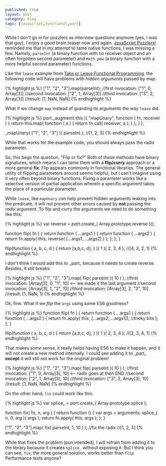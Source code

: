 ```yaml
---
published: true
layout: post
category: blog
tags: [javascript,functional,part]
---
```


While I don't go in for puzzlers as interview questions anymore (yes, I was that guy), I enjoy a good brain
teaser now and again.  [JavaScript Puzzlers!](http://javascript-puzzlers.herokuapp.com/) reminded me that in my
attempt to tame native functions, I was missing a few.  Namely, `parseInt` (a binary function with no
receiver object and an often forgotten second parameter) and `Math.pow` (a binary function with a more helpful
second parameter) functions.

Like the `leave` example from
[Take or Leave Functional Programming](http://autosponge.github.io/blog/2014/01/29/take-or-leave-functional-programming/),
the following code will have problems with *hidden arguments* passed by map.

{% highlight js %}
["1", "2", "3"].map(parseInt);
//first invocation:  ["1", 0, Array[3]]
//second invocation: ["2", 1, Array[3]]
//third invocation:  ["3", 2, Array[3]]
//result: [1, NaN, NaN]
{% endhighlight %}

What if we change `map` instead of guarding its arguments the way `leave` did.

{% highlight js %}
_part_._augment( this )( "mapUnary", function ( fn, receiver ) {
  return this.map( function ( a ) {
    return fn.call( receiver, a );
  } );
} );

_mapUnary( ["1", "2", "3"] )( parseInt );
//[1, 2, 3]
{% endhighlight %}

While that works for the example code, you should always pass the radix parameter.

So, this begs the question, "Flip or fix?"  Both of these methods have binary signatures, which means I can
tame them with a **flip/curry** approach or a more general **fix**.  Flip appears commonly in functional
libraries.  The general utility of flipping parameters around seems helpful, but I can't imagine using it
very often beyond binary functions.  Fixing a parameter works like a selective version of partial application
wherein a specific argument takes the place of a particular parameter.

While `leave`, like `mapUnary` can help prevent hidden arguments leaking into the predicate,
it will not prevent other errors caused by **not** passing the *radix* argument.  To flip and curry the arguments
we need to do something like this:

{% highlight js %}
var reverse = _part_.create_( Array.prototype.reverse )();

function flip( fn ) {
  return function ( ...args1 ) {
    return function ( ...args2 ) {
      return fn.apply( this, reverse( [...args1, ...args2] ) );
    };
  };
}

flip(function ( a, b, c, d ) {
  return [a,b,c, d];
} )( 1 )( 2, 3, 4 );
//[4, 3, 2, 1]
{% endhighlight %}

I don't think I would add this to \_part\_ because it needs to create reverse.  Besides, it still breaks:

{% highlight js %}
["1", "2", "3"].map( flip( parseInt )( 10 ) );
//first invocation:  [Array[3], 0, "1", 10] <-- we made it the last argument
//second invocation: [Array[3], 1, "2", 10]
//third invocation:  [Array[3], 2, "3", 10]
//result: [1, NaN, 1]
{% endhighlight %}

Ok, fine.  What if we *flip* the `args` using some ES6 goodness?

{% highlight js %}
function flip( fn ) {
  return function ( ...args1 ) {
    return function ( ...args2 ) {
      return fn.apply( this, [...args2, ...args1]); //tricky bits
    };
  };
}

flip(function ( a, b, c, d ) {
  return [a,b,c, d];
} )( 1 )( 2, 3, 4 );
//[2, 3, 4, 1]
{% endhighlight %}

That makes *some* sense, it really helps having ES6 to make it happen, and it will not create a new method internally.
I could see adding it to \_part\_ **except** it will still not work for the original problem!

{% highlight js %}
["1", "2", "3"].map( flip( parseInt )( 10 ) );
//first invocation:  ["1", 0, Array[3], 10] <-- radix goes at then END
//second invocation: ["2", 1, Array[3], 10]
//third invocation:  ["3", 2, Array[3], 10]
//result: [1, NaN, NaN]
{% endhighlight %}

On the other hand, `fix` could work like this:

{% highlight js %}
var splice_ = _part_.create_( Array.prototype.splice );

function fix( fn, n, arg ) {
  return function () {
    var args = arguments;
    splice_( n, 0, arg )( args );
    return fn.apply( this, args );
  };
}

["1", "2", "3"].map( fix( parseInt, 1, 10 ) ); //fix the radix
//[1, 2, 3]
{% endhighlight %}

While that fixes the problem (pun intended), I will refrain from adding it to the library because it creates
`splice_` without exposing it.  But I think you can see, `fix`, the more general solution, works better
than `flip`.  Performance tests anyone?
